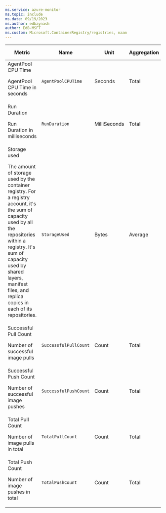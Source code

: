 ```yaml
---
ms.service: azure-monitor
ms.topic: include
ms.date: 09/19/2023
ms.author: edbaynash
author: EdB-MSFT
ms.custom: Microsoft.ContainerRegistry/registries, naam
---
```

  
  
|Metric|Name|Unit|Aggregation|Dimensions|Time Grains|DS Export|
|---|---|---|---|---|---|---|
|AgentPool CPU Time<p><p>AgentPool CPU Time in seconds |`AgentPoolCPUTime` |Seconds |Total |No Dimensions|PT1M |Yes|
|Run Duration<p><p>Run Duration in milliseconds |`RunDuration` |MilliSeconds |Total |No Dimensions|PT1M |Yes|
|Storage used<p><p>The amount of storage used by the container registry. For a registry account, it's the sum of capacity used by all the repositories within a registry. It's sum of capacity used by shared layers, manifest files, and replica copies in each of its repositories. |`StorageUsed` |Bytes |Average |Geolocation|PT1H |Yes|
|Successful Pull Count<p><p>Number of successful image pulls |`SuccessfulPullCount` |Count |Total |No Dimensions|PT1M |Yes|
|Successful Push Count<p><p>Number of successful image pushes |`SuccessfulPushCount` |Count |Total |No Dimensions|PT1M |Yes|
|Total Pull Count<p><p>Number of image pulls in total |`TotalPullCount` |Count |Total |No Dimensions|PT1M |Yes|
|Total Push Count<p><p>Number of image pushes in total |`TotalPushCount` |Count |Total |No Dimensions|PT1M |Yes|
